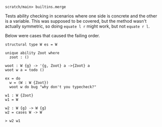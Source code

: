 
```ucm:hide
scratch/main> builtins.merge
```

Tests ability checking in scenarios where one side is concrete and the other is
a variable. This was supposed to be covered, but the method wasn't actually
symmetric, so doing `equate l r` might work, but not `equate r l`.

Below were cases that caused the failing order.

```unison
structural type W es = W

unique ability Zoot where
  zoot : ()

woot : W {g} -> '{g, Zoot} a ->{Zoot} a
woot w a = todo ()

ex = do
  w = (W : W {Zoot})
  woot w do bug "why don't you typecheck?"

w1 : W {Zoot}
w1 = W

w2 : W {g} -> W {g}
w2 = cases W -> W

> w2 w1
```
